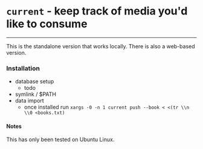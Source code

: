 # `current` - keep track of media you'd like to consume
---
This is the standalone version that works locally. There is also a web-based version.

### Installation
- database setup
  - todo
- symlink / $PATH
- data import
  - once installed run `xargs -0 -n 1 current push --book < <(tr \\n \\0 <books.txt)`

#### Notes
This has only been tested on Ubuntu Linux.

